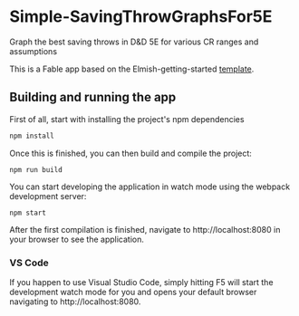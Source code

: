 # Simple-SavingThrowGraphsFor5E

Graph the best saving throws in D&amp;D 5E for various CR ranges and assumptions

This is a Fable app based on the Elmish-getting-started [template](https://github.com/Zaid-Ajaj/elmish-getting-started).

## Building and running the app

First of all, start with installing the project's npm dependencies
```bash
npm install
```
Once this is finished, you can then build and compile the project:
```
npm run build
```
You can start developing the application in watch mode using the webpack development server:
```
npm start
```
After the first compilation is finished, navigate to http://localhost:8080 in your browser to see the application.

### VS Code

If you happen to use Visual Studio Code, simply hitting F5 will start the development watch mode for you and opens your default browser navigating to http://localhost:8080.